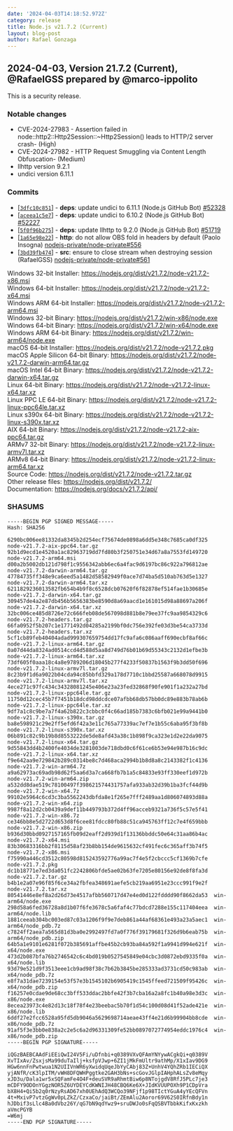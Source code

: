 ```yaml
---
date: '2024-04-03T14:18:52.972Z'
category: release
title: Node.js v21.7.2 (Current)
layout: blog-post
author: Rafael Gonzaga
---
```


## 2024-04-03, Version 21.7.2 (Current), @RafaelGSS prepared by @marco-ippolito

This is a security release.

### Notable changes

- CVE-2024-27983 - Assertion failed in node::http2::Http2Session::\~Http2Session() leads to HTTP/2 server crash- (High)
- CVE-2024-27982 - HTTP Request Smuggling via Content Length Obfuscation- (Medium)
- llhttp version 9.2.1
- undici version 6.11.1

### Commits

- \[[`3dfc10c851`](https://github.com/nodejs/node/commit/3dfc10c851)] - **deps**: update undici to 6.11.1 (Node.js GitHub Bot) [#52328](https://github.com/nodejs/node/pull/52328)
- \[[`aceea1c5e7`](https://github.com/nodejs/node/commit/aceea1c5e7)] - **deps**: update undici to 6.10.2 (Node.js GitHub Bot) [#52227](https://github.com/nodejs/node/pull/52227)
- \[[`5f0f96b275`](https://github.com/nodejs/node/commit/5f0f96b275)] - **deps**: update llhttp to 9.2.0 (Node.js GitHub Bot) [#51719](https://github.com/nodejs/node/pull/51719)
- \[[`1a65e98e22`](https://github.com/nodejs/node/commit/1a65e98e22)] - **http**: do not allow OBS fold in headers by default (Paolo Insogna) [nodejs-private/node-private#556](https://github.com/nodejs-private/node-private/pull/556)
- \[[`3bd39fb474`](https://github.com/nodejs/node/commit/3bd39fb474)] - **src**: ensure to close stream when destroying session (RafaelGSS) [nodejs-private/node-private#561](https://github.com/nodejs-private/node-private/pull/561)

Windows 32-bit Installer: https://nodejs.org/dist/v21.7.2/node-v21.7.2-x86.msi \
Windows 64-bit Installer: https://nodejs.org/dist/v21.7.2/node-v21.7.2-x64.msi \
Windows ARM 64-bit Installer: https://nodejs.org/dist/v21.7.2/node-v21.7.2-arm64.msi \
Windows 32-bit Binary: https://nodejs.org/dist/v21.7.2/win-x86/node.exe \
Windows 64-bit Binary: https://nodejs.org/dist/v21.7.2/win-x64/node.exe \
Windows ARM 64-bit Binary: https://nodejs.org/dist/v21.7.2/win-arm64/node.exe \
macOS 64-bit Installer: https://nodejs.org/dist/v21.7.2/node-v21.7.2.pkg \
macOS Apple Silicon 64-bit Binary: https://nodejs.org/dist/v21.7.2/node-v21.7.2-darwin-arm64.tar.gz \
macOS Intel 64-bit Binary: https://nodejs.org/dist/v21.7.2/node-v21.7.2-darwin-x64.tar.gz \
Linux 64-bit Binary: https://nodejs.org/dist/v21.7.2/node-v21.7.2-linux-x64.tar.xz \
Linux PPC LE 64-bit Binary: https://nodejs.org/dist/v21.7.2/node-v21.7.2-linux-ppc64le.tar.xz \
Linux s390x 64-bit Binary: https://nodejs.org/dist/v21.7.2/node-v21.7.2-linux-s390x.tar.xz \
AIX 64-bit Binary: https://nodejs.org/dist/v21.7.2/node-v21.7.2-aix-ppc64.tar.gz \
ARMv7 32-bit Binary: https://nodejs.org/dist/v21.7.2/node-v21.7.2-linux-armv7l.tar.xz \
ARMv8 64-bit Binary: https://nodejs.org/dist/v21.7.2/node-v21.7.2-linux-arm64.tar.xz \
Source Code: https://nodejs.org/dist/v21.7.2/node-v21.7.2.tar.gz \
Other release files: https://nodejs.org/dist/v21.7.2/ \
Documentation: https://nodejs.org/docs/v21.7.2/api/

### SHASUMS

```
-----BEGIN PGP SIGNED MESSAGE-----
Hash: SHA256

6290bc006ee81332da8345b2d254ecf75674de0898a6dd5e348c7685ca0df325  node-v21.7.2-aix-ppc64.tar.gz
92b1d9ecd1e4520a1ac82963719dd7fd80b3f250751e34d67a8a7553fd149720  node-v21.7.2-arm64.msi
d00a2b5002db121d798f1c9556342abb6ec6a4fac9d6197bc86c922a796812ae  node-v21.7.2-darwin-arm64.tar.gz
47784735ff348e9ca6eed5a1482d58582949f0ace7d74ba5d510ab763d5e1327  node-v21.7.2-darwin-arm64.tar.xz
6211829236013582fb654b4b9f8c6528dcb07620f6f82878ef514fae1b30685e  node-v21.7.2-darwin-x64.tar.gz
309457de4a2e87db456b5656383be8590d8a69aacd1e161015d98a88697a206f  node-v21.7.2-darwin-x64.tar.xz
32bc006ce485d8726e72c666feb08de567098d881b8e79ee37fc9aa9854329c6  node-v21.7.2-headers.tar.gz
66fa0952f5b207c1e1771492d04285a2199bf0dc756e392fe03d3be54ca3733d  node-v21.7.2-headers.tar.xz
5cf1cb89feb40404adad999307659754dd17fc9afa6c086aaff690ecbf8af66c  node-v21.7.2-linux-arm64.tar.gz
0a07d44da8324ad0514ccd4d588d5aa8d749d76b01b69d55343c2132d1efbe3b  node-v21.7.2-linux-arm64.tar.xz
73df605f0aaa18c4a8e9789206d18045b277f4233f50837b1563f9b3dd50f696  node-v21.7.2-linux-armv7l.tar.gz
8c23b9f1d6a9022b04cda94c85bbfd329a178d7710c1bbd25587a668078d9915  node-v21.7.2-linux-armv7l.tar.xz
4ece271c97fc434c34328081245e406e23a23fed32868f90fe901f1a232a27bd  node-v21.7.2-linux-ppc64le.tar.gz
11750d12cec45b7f7451b18dcd98ddcdce07afbb68db57bb0dc89e883b78ab6b  node-v21.7.2-linux-ppc64le.tar.xz
9df7a1c8c9be7a7f4a62b822c3cbbc0f4c66ad185b7383c6bfb021e99a9441b0  node-v21.7.2-linux-s390x.tar.gz
ba8e598921c29e2ff5efd6f42a3e11c765a77339ac7ef7e1b55c6aba95f3bf8b  node-v21.7.2-linux-s390x.tar.xz
06b891c82c9b19b8d8553222de5de8afd43a38c1b898f9ca323e1d2e22da9075  node-v21.7.2-linux-x64.tar.gz
9d55843dd4b2400fe4034de3281003de718dbd0c6f61ce6b53e94e987b16c9dc  node-v21.7.2-linux-x64.tar.xz
f9e642aa9e729842b289c0314be8c7d468aca2994b1b8d8a8c2143382f1c4136  node-v21.7.2-win-arm64.7z
a9a62973ac69adb98d62f5aa6d3a7ca668fb7b1a5c84833e93ff330eef1d972b  node-v21.7.2-win-arm64.zip
a532dd8dae519c78100497f398621574431757afa933ab32d39b1ba3fcf44d9b  node-v21.7.2-win-x64.7z
99102e5964c6cd3c3ba5562243dbfda8e1f265e7fff2489aa1d806074893d88a  node-v21.7.2-win-x64.zip
9987f8a12d2cb0439a9def11b449793b372d4ff96acceb9321a736f5c57e5f41  node-v21.7.2-win-x86.7z
ce346bb8e5d2722d653d8f6cee81fdcc80fb88c51ca945763ff12c7e4f659bbb  node-v21.7.2-win-x86.zip
b936d30bbd0927157165fb09d2eaff2d939d1f13136bbddc50e64c31aa86b4ac  node-v21.7.2-x64.msi
83b30683316bb2f8115d58af23b8bb154de9615632cf491fec6c365aff3b74f5  node-v21.7.2-x86.msi
f75990a446cd3512c80598d815243592776a99ac7f4e5f2cbccc5cf1369b7cfe  node-v21.7.2.pkg
dc1b18771e7ed3da051fc2242806bfde5ae02b63fe7205e80156e92de8f8fa3d  node-v21.7.2.tar.gz
b4b1e2a07e96f85f6ce34a2fbfea348691aefe5cb219aa6951e23ccc991f9e2f  node-v21.7.2.tar.xz
80541446e8ef8a2d26d73e4517afbb560717d47e4ed0d122fdddd90f8662da53  win-arm64/node.exe
298d58a6fed36728a8d1b07f6fe3678c5a6faf4c77bdcd7288e155c117404eea  win-arm64/node.lib
1881ceeab304bc003ed87c03a1206f9f9e7deb861a44af68361e493a23a5aec1  win-arm64/node_pdb.7z
c7824ff2aea7a565d81d3ba0e2992497fd7a0f776f39179681f326d9b6eab75b  win-arm64/node_pdb.zip
64b5a1e9101e6281f072b385691affbe45b2cb93ba84a592f1a9941d994e621f  win-x64/node.exe
473d2b087bfa76b2746542c6c4bd019b0527545849e04cbc3d0872ebd9335f0a  win-x64/node.lib
93d79e521d9f3513eee1cb9ad98f38c7b62b3845be285333ad3731cd50c983ab  win-x64/node_pdb.7z
e8f7a31dae7239154e53f57e3b1545102b6905419c1545ffeed721509f95426c  win-x64/node_pdb.zip
f16257e0cdae9de68cc3bff533ddac2bbfe42f3b7cba16a2a8fc1b40a98e3d3c  win-x86/node.exe
8ecea23973c4e82d13c18f78f4e23beebac5b70f1d54c100d08d41f52ade421e  win-x86/node.lib
6ddf27e2fcc6528a95fd5db9046a5629698714aeae43ff4e21d6b99904bb8cde  win-x86/node_pdb.7z
91af5f3e3bb0e838a2c2e5c6a2d96331309fe52bb0897072774954eddc1976c4  win-x86/node_pdb.zip
-----BEGIN PGP SIGNATURE-----

iQGzBAEBCAAdFiEEiQwI24V5Fi/uDfnbi+q0389VXvQFAmYNYywACgkQi+q0389V
XvTIxAv/ZsxjsMa99duTaIlj+ksfpVJwp+6ZI1jMkFmUltr9athMp/X1xIav9DG9
HGw6nnFnPwtwua1N2UIIVnWR6yXwidqUqeJbYyCAbj83Z+UnhV4YQhZRb1IECiQX
yjANfR/cK3lpITM/vWH8DFQWHPggtke2GAH3bNs+scGovJGlpIAHphALsZv8eMqy
xJD3u/Dala1wr5xSQFamFe4O4F+deuSVR9aRhmtBiw6p8NTojgdV8RfJ5PLc7je3
mCDFY9ODOnYGgzNOR5Z6UYDEYCdKWNIJH48CBQ6Ke6X+JIdKVUUPOXh9P1CDpVra
bX8H4+Qi5b2q0rNzyRsAD67xh0UEhAdQ3WCQo39NFjf1p98TIctYGuA4yYEcQFVn
4t+MxivP7vtzGgWv0pLZkZ/CzxaCo/jaiBt/ZEmAlu2Aoror69V62S0IRfnBdy1n
hJDbif3sLlc4Ba0dVbz26Y/qG7bN9qdYwz9+sruDWJo0sFqQSBVTbbkKifxKxzkh
aVmcPGYB
=W6mj
-----END PGP SIGNATURE-----
```
